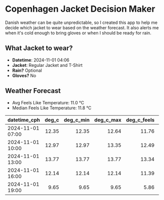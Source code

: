 
# Copenhagen Jacket Decision Maker

Danish weather can be quite unpredictable, so I created this app to help me decide which jacket to wear based on the weather forecast. 
It also alerts me when it's cold enough to bring gloves or when I should be ready for rain.

## What Jacket to wear?

- **Datetime**: 2024-11-01 04:06
- **Jacket**: Regular Jacket and T-Shirt
- **Rain?** Optional
- **Gloves?** No

## Weather Forecast
- Avg Feels Like Temperature: 11.0 °C
- Median Feels Like Temperature: 11.8 °C

| datetime_cph     |   deg_c |   deg_c_min |   deg_c_max |   deg_c_feels | weather   | wind   | rain   |
|:-----------------|--------:|------------:|------------:|--------------:|:----------|:-------|:-------|
| 2024-11-01 07:00 |   12.35 |       12.35 |       12.64 |         11.76 | Clouds    | High   | None   |
| 2024-11-01 10:00 |   12.97 |       12.97 |       13.35 |         12.49 | Clouds    | High   | None   |
| 2024-11-01 13:00 |   13.77 |       13.77 |       13.77 |         13.34 | Clouds    | High   | None   |
| 2024-11-01 16:00 |   12.14 |       12.14 |       12.14 |         11.39 | Rain      | High   | Low    |
| 2024-11-01 19:00 |    9.65 |        9.65 |        9.65 |          5.86 | Clouds    | High   | None   |
        